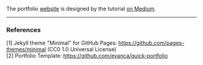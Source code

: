 The portfolio [website](https://shivangikhare5.github.io) is designed by the tutorial [on Medium](https://medium.com/@evanca/set-up-your-portfolio-website-in-less-than-10-minutes-with-github-pages-d0efa8ff56fd).
___

### References

[1] Jekyll theme "Minimal" for GitHub Pages: https://github.com/pages-themes/minimal (CC0 1.0 Universal License) <br>
[2] Portfolio Template: https://github.com/evanca/quick-portfolio 

